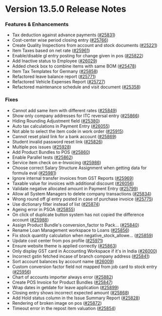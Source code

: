 # Version 13.5.0 Release Notes

### Features & Enhancements

- Tax deduction against advance payments ([#25831](https://github.com/netmanthan/ShoperPrimeHO/pull/25831))
- Cost-center wise period closing entry ([#25766](https://github.com/netmanthan/ShoperPrimeHO/pull/25766))
- Create Quality Inspections from account and stock documents ([#25221](https://github.com/netmanthan/ShoperPrimeHO/pull/25221))
- Item Taxes based on net rate ([#25961](https://github.com/netmanthan/ShoperPrimeHO/pull/25961))
- Enable/disable gl entry posting for change given in pos ([#25822](https://github.com/netmanthan/ShoperPrimeHO/pull/25822))
- Add Inactive status to Employee ([#26029](https://github.com/netmanthan/ShoperPrimeHO/pull/26029))
- Added check box to combine items with same BOM ([#25478](https://github.com/netmanthan/ShoperPrimeHO/pull/25478))
- Item Tax Templates for Germany ([#25858](https://github.com/netmanthan/ShoperPrimeHO/pull/25858))
- Refactored leave balance report ([#25771](https://github.com/netmanthan/ShoperPrimeHO/pull/25771))
- Refactored Vehicle Expenses Report ([#25727](https://github.com/netmanthan/ShoperPrimeHO/pull/25727))
- Refactored maintenance schedule and visit document ([#25358](https://github.com/netmanthan/ShoperPrimeHO/pull/25358))

### Fixes

- Cannot add same item with different rates ([#25849](https://github.com/netmanthan/ShoperPrimeHO/pull/25849))
- Show only company addresses for ITC reversal entry ([#25866](https://github.com/netmanthan/ShoperPrimeHO/pull/25866))
- Hiding Rounding Adjustment field ([#25380](https://github.com/netmanthan/ShoperPrimeHO/pull/25380))
- Auto tax calculations in Payment Entry ([#26055](https://github.com/netmanthan/ShoperPrimeHO/pull/26055))
- Not able to select the item code in work order ([#25915](https://github.com/netmanthan/ShoperPrimeHO/pull/25915))
- Cannot reset plaid link for a bank account ([#25869](https://github.com/netmanthan/ShoperPrimeHO/pull/25869))
- Student invalid password reset link ([#25826](https://github.com/netmanthan/ShoperPrimeHO/pull/25826))
- Multiple pos issues ([#25928](https://github.com/netmanthan/ShoperPrimeHO/pull/25928))
- Add Product Bundles to POS ([#25860](https://github.com/netmanthan/ShoperPrimeHO/pull/25860))
- Enable Parallel tests ([#25862](https://github.com/netmanthan/ShoperPrimeHO/pull/25862))
- Service item check on e-Invoicing ([#25986](https://github.com/netmanthan/ShoperPrimeHO/pull/25986))
- Choose correct Salary Structure Assignment when getting data for formula eval ([#25981](https://github.com/netmanthan/ShoperPrimeHO/pull/25981))
- Ignore internal transfer invoices from GST Reports ([#25969](https://github.com/netmanthan/ShoperPrimeHO/pull/25969))
- Taxable value for invoices with additional discount ([#26056](https://github.com/netmanthan/ShoperPrimeHO/pull/26056))
- Validate negative allocated amount in Payment Entry ([#25799](https://github.com/netmanthan/ShoperPrimeHO/pull/25799))
- Allow all System Managers to delete company transactions ([#25834](https://github.com/netmanthan/ShoperPrimeHO/pull/25834))
- Wrong round off gl entry posted in case of purchase invoice ([#25775](https://github.com/netmanthan/ShoperPrimeHO/pull/25775))
- Use dictionary filter instead of list ([#25874](https://github.com/netmanthan/ShoperPrimeHO/pull/25874))
- Ageing error in PSOA ([#25855](https://github.com/netmanthan/ShoperPrimeHO/pull/25855))
- On click of duplicate button system has not copied the difference account ([#25988](https://github.com/netmanthan/ShoperPrimeHO/pull/25988))
- Assign Product Bundle's conversion_factor to Pack… ([#25840](https://github.com/netmanthan/ShoperPrimeHO/pull/25840))
- Rename Loan Management workspace to Loans ([#25856](https://github.com/netmanthan/ShoperPrimeHO/pull/25856))
- Fix stock quantity calculation when negative_stock_allowe… ([#25859](https://github.com/netmanthan/ShoperPrimeHO/pull/25859))
- Update cost center from pos profile ([#25971](https://github.com/netmanthan/ShoperPrimeHO/pull/25971))
- Ensure website theme is applied correctly ([#25863](https://github.com/netmanthan/ShoperPrimeHO/pull/25863))
- Only display GST card in Accounting Workspace if it's in India ([#26000](https://github.com/netmanthan/ShoperPrimeHO/pull/26000))
- Incorrect gstin fetched incase of branch company address ([#25841](https://github.com/netmanthan/ShoperPrimeHO/pull/25841))
- Sort account balances by account name ([#26009](https://github.com/netmanthan/ShoperPrimeHO/pull/26009))
- Custom conversion factor field not mapped from job card to stock entry ([#25956](https://github.com/netmanthan/ShoperPrimeHO/pull/25956))
- Chart of accounts importer always error ([#25882](https://github.com/netmanthan/ShoperPrimeHO/pull/25882))
- Create POS Invoice for Product Bundles ([#25847](https://github.com/netmanthan/ShoperPrimeHO/pull/25847))
- Wrap dates in getdate for leave application ([#25899](https://github.com/netmanthan/ShoperPrimeHO/pull/25899))
- Closing entry shows incorrect expected amount ([#25868](https://github.com/netmanthan/ShoperPrimeHO/pull/25868))
- Add Hold status column in the Issue Summary Report ([#25828](https://github.com/netmanthan/ShoperPrimeHO/pull/25828))
- Rendering of broken image on pos ([#25872](https://github.com/netmanthan/ShoperPrimeHO/pull/25872))
- Timeout error in the repost item valuation ([#25854](https://github.com/netmanthan/ShoperPrimeHO/pull/25854))
